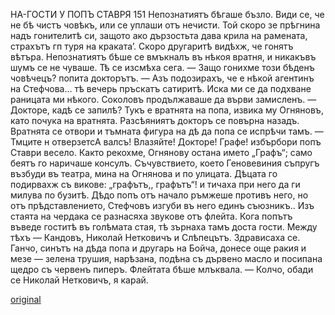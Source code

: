 ﻿
НА-ГОСТИ У ПОПЪ СТАВРЯ	151
Непознатиятъ бѣгаше бъзло. Види се, че не бѣ чистъ човѣкъ, или се уплаши отъ нечисти. Той скоро зе прѣгнина надъ гонителитѣ си, защото ако дързостьта дава крила на рамената, страхътъ гп туря на краката’. Скоро другаритѣ видѣхж, че гонятъ вѣтъра. Непознатиятъ бѣше се вмъкналъ въ нѣкоя вратня, и никакъвъ шумъ се не чуваше. Тѣ се изсмѣха сега.
— Защо гонихме този бѣденъ човѣчецъ? попита докторътъ.
— Азъ подозирахъ, че е нѣкой агентинъ на Стефчова... тѣ вечерь пръскатъ сатиритѣ. Иска ми се да подхване раницата ми нѣкого.
Соколовъ продължаваше да върви замисленъ.
— Докторе, кадѣ се запилѣ? Тукъ е вратнята на попа, извика му Огняновъ, като почука на вратнята.
Разсѣяниятъ докторъ се повърна назадъ.
Вратнята се отвори и тъмната фигура на дѣ да попа се испрѣчи тамъ.
— Тмците н отверзетсА валсъ! Влазяйте! Докторе! Графе! избърбори попъ Ставри весело.
Както рекохме, Огнянову остана името „Графъ“; само беятъ го наричаше консулъ. Съчувствието, което Геновевиния съпругъ възбуди въ театра, мина на Огнянова и по улицата. Дѣцата го подирвахж съ викове: „графътъ,, графътъ“! и тичаха при него да ги милува по бузитѣ. Дѣдо попъ отъ начало ръмжеше противъ него, но отъ прѣдставлението, Стефчовъ изгуби въ него единъ съюзникъ..
Изъ стаята на чердака се разнасяха звукове отъ флейта. Кога попътъ въведе гоститѣ въ голѣмата стая, тѣ зърнаха тамъ доста гости. Между тѣхъ — Кандовъ, Николай Нетковичъ и Слѣпецътъ. Здрависаха се. Ганчо, синътъ на дѣда попа и другарь на Бойча, донесе още ракия и мезе — зелена трушия, нарѣзана, подѣна съ дървено масло и посипана щедро съ червенъ пиперъ. Флейтата бѣше млъквала.
— Колчо, обади се Николай Нетковичъ, я карай.

[original](images/170.jpg)